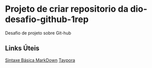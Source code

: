 # Projeto de criar repositorio da dio-desafio-github-1rep
Desafio de projeto sobre Git-hub

## Links Úteis
[Sintaxe Básica MarkDown](https://www.markdownguide.org/)
[Taypora](https://typora.io/)
